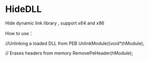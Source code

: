 # HideDLL
Hide dynamic link library , support x64 and x86

How to use：

//Unlinking a loaded DLL from PEB
UnlinkModule((void*)hModule);

// Erases headers from memory
RemovePeHeader(hModule);
